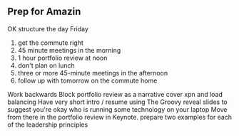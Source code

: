 ## Prep for Amazin

OK structure the day Friday

1. get the commute right
2. 45 minute meetings in the morning 
3. 1 hour portfolio review at noon 
4. don't plan on lunch 
5. three or more 45-minute meetings in the afternoon 
6. follow up with tomorrow on the commute home

Work backwards
Block portfolio review as a narrative cover xpn and load balancing
Have very short intro / resume using The Groovy reveal slides to suggest you're okay who is running some technology on your laptop
Move from there in the portfolio review in Keynote. prepare two examples for each of the leadership principles
